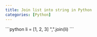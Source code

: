 ```yaml
---
title: Join list into string in Python
categories: [Python]
---
```


<div markdown="1" class="ans">
```python
li = [1, 2, 3]
",".join(li)
```
</div>